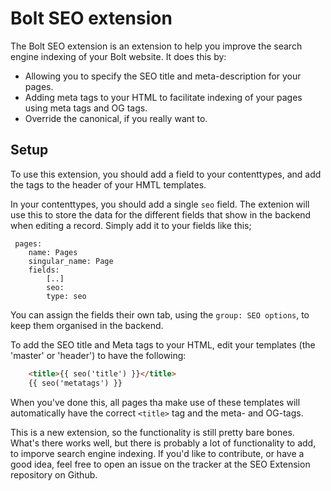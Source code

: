 Bolt SEO extension
==================

The Bolt SEO extension is an extension to help you improve the search engine indexing of your Bolt website. It does this by: 

 - Allowing you to specify the SEO title and meta-description for your pages. 
 - Adding meta tags to your HTML to facilitate indexing of your pages using meta tags and OG tags.
 - Override the canonical, if you really want to. 

Setup
-----

To use this extension, you should add a field to your contenttypes, and add the tags to the header of your HMTL templates.

In your contenttypes, you should add a single `seo` field. The extenion will use this to store the data for the different fields that show in the backend when editing a record. Simply add it to your fields like this; 

```
 pages:
    name: Pages
    singular_name: Page
    fields:
        [..]
        seo: 
        type: seo
```

You can assign the fields their own tab, using the `group: SEO options`, to keep them organised in the backend. 

To add the SEO title and Meta tags to your HTML, edit your templates (the 'master' or 'header') to have the following:

```HTML
    <title>{{ seo('title') }}</title>
    {{ seo('metatags') }}
```

When you've done this, all pages tha make use of these templates will automatically have the correct `<title>` tag and the meta- and OG-tags. 

This is a new extension, so the functionality is still pretty bare bones. What's there works well, but there is probably a lot of functionality to add, to imporve search engine indexing. If you'd like to contribute, or have a good idea, feel free to open an issue on the tracker at the SEO Extension repository on Github. 
